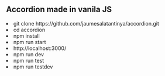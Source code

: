 ## Accordion made in vanila JS

<li>git clone https://github.com/jaumesalatantinya/accordion.git</li>
<li>cd accordion</li>
<li>npm install</li>
<li>npm run start</li>
<li>http://localhost:3000/</li>
<li>npm run dev</li>
<li>npm run test</li>
<li>npm run testdev</li>
